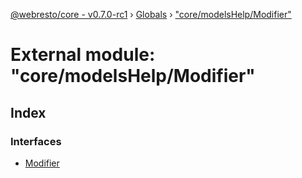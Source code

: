 [@webresto/core - v0.7.0-rc1](../README.md) › [Globals](../globals.md) › ["core/modelsHelp/Modifier"](_core_modelshelp_modifier_.md)

# External module: "core/modelsHelp/Modifier"

## Index

### Interfaces

* [Modifier](../interfaces/_core_modelshelp_modifier_.modifier.md)
